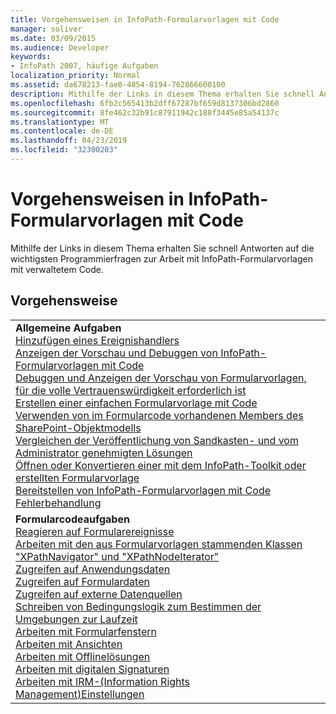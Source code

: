 ```yaml
---
title: Vorgehensweisen in InfoPath-Formularvorlagen mit Code
manager: soliver
ms.date: 03/09/2015
ms.audience: Developer
keywords:
- InfoPath 2007, häufige Aufgaben
localization_priority: Normal
ms.assetid: da678213-fae0-4854-8194-762866600100
description: Mithilfe der Links in diesem Thema erhalten Sie schnell Antworten auf die wichtigsten Programmierfragen zur Arbeit mit InfoPath-Formularvorlagen mit verwaltetem Code.
ms.openlocfilehash: 6fb2c565413b2dff67287bf659d8137306bd2860
ms.sourcegitcommit: 8fe462c32b91c87911942c188f3445e85a54137c
ms.translationtype: MT
ms.contentlocale: de-DE
ms.lasthandoff: 04/23/2019
ms.locfileid: "32300203"
---
```

# <a name="how-do-iin-infopath-form-templates-with-code"></a>Vorgehensweisen in InfoPath-Formularvorlagen mit Code

Mithilfe der Links in diesem Thema erhalten Sie schnell Antworten auf die wichtigsten Programmierfragen zur Arbeit mit InfoPath-Formularvorlagen mit verwaltetem Code.
  
## <a name="how-do-i"></a>Vorgehensweise

||
|:-----|
|**Allgemeine Aufgaben** <br/> [Hinzufügen eines Ereignishandlers](how-to-add-an-event-handler.md) <br/> [Anzeigen der Vorschau und Debuggen von InfoPath-Formularvorlagen mit Code](how-to-preview-and-debug-infopath-form-templates-with-code.md) <br/> [Debuggen und Anzeigen der Vorschau von Formularvorlagen, für die volle Vertrauenswürdigkeit erforderlich ist](how-to-preview-and-debug-form-templates-that-require-full-trust.md) <br/> [Erstellen einer einfachen Formularvorlage mit Code](walkthrough-creating-a-basic-form-template-with-code.md) <br/> [Verwenden von im Formularcode vorhandenen Members des SharePoint-Objektmodells](how-to-use-sharepoint-object-model-members.md) <br/> [Vergleichen der Veröffentlichung von Sandkasten- und vom Administrator genehmigten Lösungen](publishing-forms-with-code.md) <br/> [Öffnen oder Konvertieren einer mit dem InfoPath-Toolkit oder erstellten Formularvorlage](how-to-open-or-convert-a-form-template-created-with-the-infopath-toolkit.md) <br/> [Bereitstellen von InfoPath-Formularvorlagen mit Code](how-to-deploy-infopath-form-templates-with-code.md) <br/> [Fehlerbehandlung](how-to-handle-errors.md) <br/> |
|**Formularcodeaufgaben** <br/> [Reagieren auf Formularereignisse](how-to-respond-to-form-events.md) <br/> [Arbeiten mit den aus Formularvorlagen stammenden Klassen "XPathNavigator" und "XPathNodeIterator"](how-to-work-with-the-xpathnavigator-and-xpathnodeiterator-classes.md) <br/> [Zugreifen auf Anwendungsdaten](how-to-access-application-data.md) <br/> [Zugreifen auf Formulardaten](how-to-access-form-data.md) <br/> [Zugreifen auf externe Datenquellen](how-to-access-external-data-sources.md) <br/> [Schreiben von Bedingungslogik zum Bestimmen der Umgebungen zur Laufzeit](how-to-write-conditional-logic-that-determines-the-run-time-environment.md) <br/> [Arbeiten mit Formularfenstern](how-to-work-with-form-windows.md) <br/> [Arbeiten mit Ansichten](how-to-work-with-views.md) <br/> [Arbeiten mit Offlinelösungen](how-to-work-with-offline-solutions.md) <br/> [Arbeiten mit digitalen Signaturen](how-to-work-with-digital-signatures.md) <br/> [Arbeiten mit IRM-(Information Rights Management)Einstellungen](how-to-work-with-information-rights-management-settings.md) <br/> |
   

